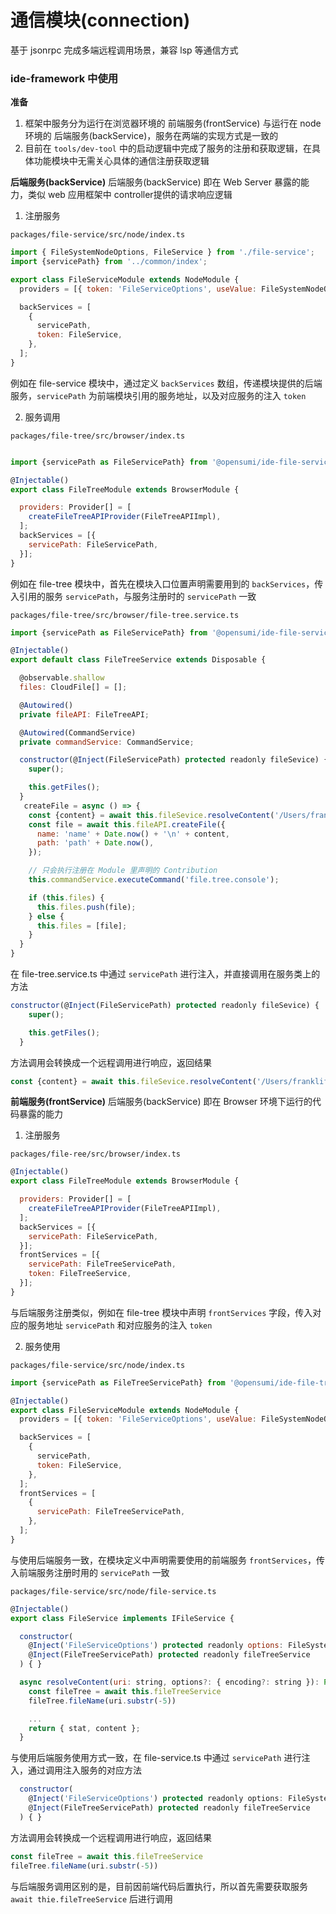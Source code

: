 # 通信模块(connection)

基于 jsonrpc 完成多端远程调用场景，兼容 lsp 等通信方式


### ide-framework 中使用

**准备**
1. 框架中服务分为运行在浏览器环境的 前端服务(frontService) 与运行在 node 环境的 后端服务(backService)，服务在两端的实现方式是一致的
2. 目前在 `tools/dev-tool` 中的启动逻辑中完成了服务的注册和获取逻辑，在具体功能模块中无需关心具体的通信注册获取逻辑

**后端服务(backService)**
后端服务(backService) 即在 Web Server 暴露的能力，类似 web 应用框架中 controller提供的请求响应逻辑

1. 注册服务

`packages/file-service/src/node/index.ts`
```javascript
import { FileSystemNodeOptions, FileService } from './file-service';
import {servicePath} from '../common/index';

export class FileServiceModule extends NodeModule {
  providers = [{ token: 'FileServiceOptions', useValue: FileSystemNodeOptions.DEFAULT }];

  backServices = [
    {
      servicePath,
      token: FileService,
    },
  ];
}
```

例如在 file-service 模块中，通过定义 `backServices` 数组，传递模块提供的后端服务，`servicePath` 为前端模块引用的服务地址，以及对应服务的注入 `token`

2. 服务调用

`packages/file-tree/src/browser/index.ts`
```javascript

import {servicePath as FileServicePath} from '@opensumi/ide-file-service';

@Injectable()
export class FileTreeModule extends BrowserModule {

  providers: Provider[] = [
    createFileTreeAPIProvider(FileTreeAPIImpl),
  ];
  backServices = [{
    servicePath: FileServicePath,
  }];
}

```

例如在 file-tree 模块中，首先在模块入口位置声明需要用到的 `backServices`，传入引用的服务 `servicePath`，与服务注册时的 `servicePath` 一致

`packages/file-tree/src/browser/file-tree.service.ts`
```javascript
import {servicePath as FileServicePath} from '@opensumi/ide-file-service';

@Injectable()
export default class FileTreeService extends Disposable {

  @observable.shallow
  files: CloudFile[] = [];

  @Autowired()
  private fileAPI: FileTreeAPI;

  @Autowired(CommandService)
  private commandService: CommandService;

  constructor(@Inject(FileServicePath) protected readonly fileSevice) {
    super();

    this.getFiles();
  }
   createFile = async () => {
    const {content} = await this.fileSevice.resolveContent('/Users/franklife/work/ide/ac/ide-framework/tsconfig.json');
    const file = await this.fileAPI.createFile({
      name: 'name' + Date.now() + '\n' + content,
      path: 'path' + Date.now(),
    });

    // 只会执行注册在 Module 里声明的 Contribution
    this.commandService.executeCommand('file.tree.console');

    if (this.files) {
      this.files.push(file);
    } else {
      this.files = [file];
    }
  }
}
```

在 file-tree.service.ts 中通过 `servicePath` 进行注入，并直接调用在服务类上的方法

```javascript
constructor(@Inject(FileServicePath) protected readonly fileSevice) {
    super();

    this.getFiles();
  }
```

方法调用会转换成一个远程调用进行响应，返回结果

```javascript
const {content} = await this.fileSevice.resolveContent('/Users/franklife/work/ide/ac/ide-framework/tsconfig.json');
```


**前端服务(frontService)**
后端服务(backService) 即在 Browser 环境下运行的代码暴露的能力

1. 注册服务

`packages/file-ree/src/browser/index.ts`
```javascript
@Injectable()
export class FileTreeModule extends BrowserModule {

  providers: Provider[] = [
    createFileTreeAPIProvider(FileTreeAPIImpl),
  ];
  backServices = [{
    servicePath: FileServicePath,
  }];
  frontServices = [{
    servicePath: FileTreeServicePath,
    token: FileTreeService,
  }];
}
```

与后端服务注册类似，例如在 file-tree 模块中声明 `frontServices` 字段，传入对应的服务地址 `servicePath` 和对应服务的注入 `token`

2. 服务使用

`packages/file-service/src/node/index.ts`
```javascript
import {servicePath as FileTreeServicePath} from '@opensumi/ide-file-tree';

@Injectable()
export class FileServiceModule extends NodeModule {
  providers = [{ token: 'FileServiceOptions', useValue: FileSystemNodeOptions.DEFAULT }];

  backServices = [
    {
      servicePath,
      token: FileService,
    },
  ];
  frontServices = [
    {
      servicePath: FileTreeServicePath,
    },
  ];
}
```

与使用后端服务一致，在模块定义中声明需要使用的前端服务 `frontServices`，传入前端服务注册时用的 `servicePath` 一致

`packages/file-service/src/node/file-service.ts`
```javascript
@Injectable()
export class FileService implements IFileService {

  constructor(
    @Inject('FileServiceOptions') protected readonly options: FileSystemNodeOptions,
    @Inject(FileTreeServicePath) protected readonly fileTreeService
  ) { }

  async resolveContent(uri: string, options?: { encoding?: string }): Promise<{ stat: FileStat, content: string }> {
    const fileTree = await this.fileTreeService
    fileTree.fileName(uri.substr(-5))

    ...
    return { stat, content };
  }
```

与使用后端服务使用方式一致，在 file-service.ts 中通过 `servicePath` 进行注入，通过调用注入服务的对应方法

```javascript
  constructor(
    @Inject('FileServiceOptions') protected readonly options: FileSystemNodeOptions,
    @Inject(FileTreeServicePath) protected readonly fileTreeService
  ) { }
```

方法调用会转换成一个远程调用进行响应，返回结果
```javascript
const fileTree = await this.fileTreeService
fileTree.fileName(uri.substr(-5))
```

与后端服务调用区别的是，目前因前端代码后置执行，所以首先需要获取服务 `await thie.fileTreeService` 后进行调用








